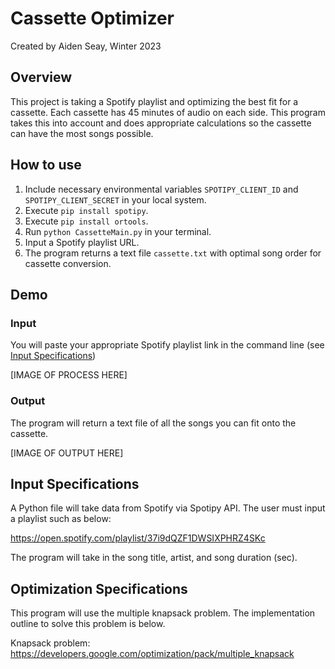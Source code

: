 # Cassette Optimizer

Created by Aiden Seay, Winter 2023

## Overview

This project is taking a Spotify playlist and optimizing the best fit for a cassette. Each cassette has 45 minutes of audio on each side. This program takes this into account and does appropriate calculations so the cassette can have the most songs possible.

## How to use

1. Include necessary environmental variables `SPOTIPY_CLIENT_ID` and `SPOTIPY_CLIENT_SECRET` in your local system.
2. Execute `pip install spotipy`.
3. Execute `pip install ortools`. 
4. Run `python CassetteMain.py` in your terminal.
5. Input a Spotify playlist URL.
6. The program returns a text file `cassette.txt` with optimal song order for cassette conversion.

## Demo

### Input
You will paste your appropriate Spotify playlist link in the command line (see [Input Specifications]())

[IMAGE OF PROCESS HERE]

### Output
The program will return a text file of all the songs you can fit onto the cassette. 

[IMAGE OF OUTPUT HERE]

## Input Specifications

A Python file will take data from Spotify via Spotipy API. The user must input a
playlist such as below:

https://open.spotify.com/playlist/37i9dQZF1DWSIXPHRZ4SKc

The program will take in the song title, artist, and song duration (sec).

## Optimization Specifications

This program will use the multiple knapsack problem. The implementation outline 
to solve this problem is below. 

Knapsack problem: https://developers.google.com/optimization/pack/multiple_knapsack
